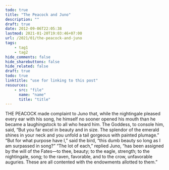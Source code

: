 ```yaml
---
todo: true
title: "The Peacock and Juno"
description: ""
draft: true
date: 2012-09-06T22:05:38
lastmod: 2021-01-20T19:03:46+07:00
url: /2021/01/the-peacock-and-juno
tags:
    - tag1
    - tag2
hide_comments: false
hide_sharebuttons: false
hide_related: false
draft: true
todo: true
linktitle: "use for linking to this post"
resources:
    - src: "file"
      name: "name"
      title: "title"
---
```

THE PEACOCK made complaint to Juno that, while the nightingale pleased every ear with his song, he himself no sooner opened his mouth than he became a laughingstock to all who heard him. The Goddess, to console him, said, “But you far excel in beauty and in size. The splendor of the emerald shines in your neck and you unfold a tail gorgeous with painted plumage.” “But for what purpose have I,” said the bird, “this dumb beauty so long as I am surpassed in song?” “The lot of each,” replied Juno, “has been assigned by the will of the Fates—to thee, beauty; to the eagle, strength; to the nightingale, song; to the raven, favorable, and to the crow, unfavorable auguries. These are all contented with the endowments allotted to them.”

